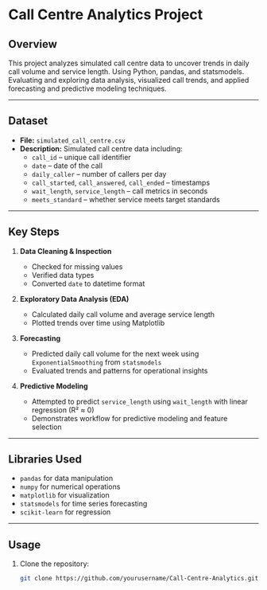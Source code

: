 # Call Centre Analytics Project

## Overview
This project analyzes simulated call centre data to uncover trends in daily call volume and service length. 
Using Python, pandas, and statsmodels. Evaluating and exploring data analysis, visualized call trends, and applied forecasting and predictive modeling techniques.  

---

## Dataset
- **File:** `simulated_call_centre.csv`  
- **Description:** Simulated call centre data including:
  - `call_id` – unique call identifier
  - `date` – date of the call
  - `daily_caller` – number of callers per day
  - `call_started`, `call_answered`, `call_ended` – timestamps
  - `wait_length`, `service_length` – call metrics in seconds
  - `meets_standard` – whether service meets target standards

---

## Key Steps
1. **Data Cleaning & Inspection**
   - Checked for missing values
   - Verified data types
   - Converted `date` to datetime format

2. **Exploratory Data Analysis (EDA)**
   - Calculated daily call volume and average service length
   - Plotted trends over time using Matplotlib

3. **Forecasting**
   - Predicted daily call volume for the next week using `ExponentialSmoothing` from `statsmodels`
   - Evaluated trends and patterns for operational insights

4. **Predictive Modeling**
   - Attempted to predict `service_length` using `wait_length` with linear regression (R² ≈ 0)
   - Demonstrates workflow for predictive modeling and feature selection

---

## Libraries Used
- `pandas` for data manipulation
- `numpy` for numerical operations
- `matplotlib` for visualization
- `statsmodels` for time series forecasting
- `scikit-learn` for regression

---

## Usage
1. Clone the repository:  
   ```bash
   git clone https://github.com/yourusername/Call-Centre-Analytics.git
